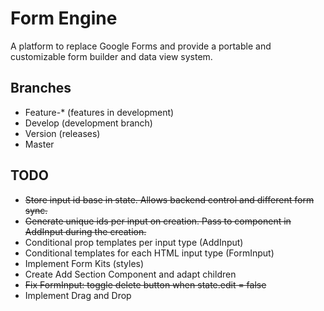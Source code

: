 # Form Engine
A platform to replace Google Forms and provide a portable and customizable form builder and data view system.
## Branches
- Feature-* (features in development)
- Develop (development branch)
- Version (releases)
- Master
## TODO
- ~~Store input id base in state. Allows backend control and different form sync.~~
- ~~Generate unique ids per input on creation. Pass to component in AddInput during the creation.~~
- Conditional prop templates per input type (AddInput)
- Conditional templates for each HTML input type (FormInput)
- Implement Form Kits (styles)
- Create Add Section Component and adapt children
- ~~Fix FormInput: toggle delete button when state.edit = false~~
- Implement Drag and Drop
